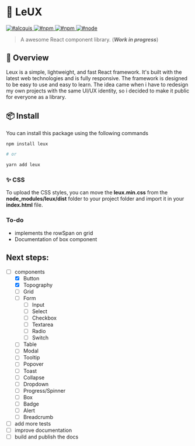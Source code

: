 # 🎨 LeUX

<a href="https://twitter.com/alcquis" target="\_parent">
	<img alt="#alcquis" src="https://img.shields.io/twitter/follow/alcquis?style=social"/>
</a>
<a href="https://www.npmjs.com/package/leux" target="\_parent">
  <img alt="#npm" src="https://img.shields.io/npm/v/leux">
</a>
<a href="https://www.npmjs.com/package/leux" target="\_parent">
  <img alt="#npm" src="https://img.shields.io/npm/dm/leux">
</a>
<a href="https://nodejs.org/en/blog/release/v14.17.3/" target="\_parent">
  <img alt="#node" src="https://img.shields.io/badge/node-%3D%3E14.17.3-purple">
</a>


> A awesome React component library. (**_Work in progress_**)

## 🎈 Overview

Leux is a simple, lightweight, and fast React framework. It's built with the latest web technologies and is fully responsive.
The framework is designed to be easy to use and easy to learn.
The idea came when i have to redesign my own projects with the same UI/UX identity, so i decided to make it public for everyone as a library.

## 📦 Install
You can install this package using the following commands

```bash
npm install leux

# or

yarn add leux
```
### ✨ CSS

To upload the CSS styles, you can move the **leux.min.css** from the **node_modules/leux/dist** folder to your project folder and import it in your **index.html** file.

### To-do

- implements the rowSpan on grid
- Documentation of box component

## Next steps:
- [ ] components
	- [X] Button
	- [X] Topography
	- [ ] Grid
	- [ ] Form
		- [ ] Input
		- [ ] Select
		- [ ] Checkbox
		- [ ] Textarea
		- [ ] Radio
		- [ ] Switch
	- [ ] Table
	- [ ] Modal
	- [ ] Tooltip
	- [ ] Popover
	- [ ] Toast
	- [ ] Collapse
	- [ ] Dropdown
	- [ ] Progress/Spinner
	- [ ] Box
	- [ ] Badge
	- [ ] Alert
	- [ ] Breadcrumb
- [ ] add more tests
- [ ] improve documentation
- [ ] build and publish the docs
